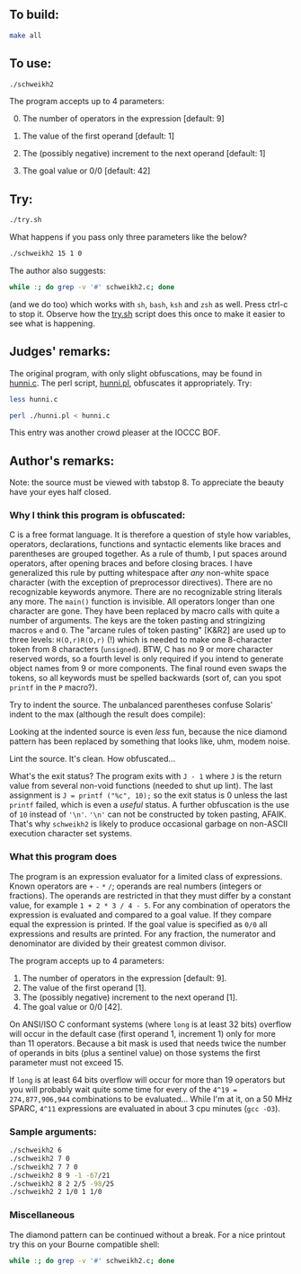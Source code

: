 ## To build:

```sh
make all
```


## To use:

```sh
./schweikh2
```

The program accepts up to 4 parameters:

0. The number of operators in the expression [default: 9]

1. The value of the first operand [default: 1]

2. The (possibly negative) increment to the next operand [default: 1]

3. The goal value or 0/0 [default: 42]


## Try:

```sh
./try.sh
```

What happens if you pass only three parameters like the below?

```sh
./schweikh2 15 1 0
```

The author also suggests:

```sh
while :; do grep -v '#' schweikh2.c; done
```

(and we do too) which works with `sh`, `bash`, `ksh` and `zsh` as well. Press
ctrl-c to stop it. Observe how the [try.sh](try.sh) script does this once to
make it easier to see what is happening.


## Judges' remarks:

The original program, with only slight obfuscations, may be found
in [hunni.c](hunni.c). The perl script, [hunni.pl](hunni.pl), obfuscates it
appropriately. Try:

```sh
less hunni.c

perl ./hunni.pl < hunni.c
```

This entry was another crowd pleaser at the IOCCC BOF.


## Author's remarks:

Note: the source must be viewed with tabstop 8. To appreciate the
beauty have your eyes half closed.


### Why I think this program is obfuscated:

C is a free format language. It is therefore a question of style how
variables, operators, declarations, functions and syntactic elements
like braces and parentheses are grouped together. As a rule of thumb,
I put spaces around operators, after opening braces and before closing
braces. I have generalized this rule by putting whitespace after *any*
non-white space character (with the exception of preprocessor directives).
There are no recognizable keywords anymore. There are no recognizable
string literals any more. The `main()` function is invisible. All operators
longer than one character are gone. They have been replaced by macro
calls with quite a number of arguments. The keys are the token pasting
and stringizing macros `e` and `O`. The "arcane rules of token pasting"
[K&R2] are used up to three levels: `H(O,r)R(O,r)` (!) which is needed to make
one 8-character token from 8 characters (`unsigned`). BTW, C has no 9 or
more character reserved words, so a fourth level is only required if
you intend to generate object names from 9 or more components. The final
round even swaps the tokens, so all keywords must be spelled backwards
(sort of, can you spot `printf` in the `P` macro?).

Try to indent the source. The unbalanced parentheses confuse Solaris'
indent to the max (although the result does compile):

Looking at the indented source is even *less* fun, because the nice
diamond pattern has been replaced by something that looks like, uhm,
modem noise.

Lint the source. It's clean. How obfuscated...

What's the exit status? The program exits with `J - 1` where `J` is the
return value from several non-void functions (needed to shut up
lint). The last assignment is `J = printf ("%c", 10);` so the exit
status is 0 unless the last `printf` failed, which is even a *useful*
status. A further obfuscation is the use of `10` instead of `'\n'`.
`'\n'` can not be constructed by token pasting, AFAIK. That's why `schweikh2`
is likely to produce occasional garbage on non-ASCII execution character
set systems.


### What this program does

The program is an expression evaluator for a limited class of expressions. Known
operators are `+` `-` `*` `/`; operands are real numbers (integers or
fractions). The operands are restricted in that they must differ by a constant
value, for example `1 + 2 * 3 / 4 - 5`. For any combination of operators the
expression is evaluated and compared to a goal value. If they compare equal the
expression is printed. If the goal value is specified as `0/0` all expressions
and results are printed. For any fraction, the numerator and denominator are
divided by their greatest common divisor.

The program accepts up to 4 parameters:

1. The number of operators in the expression [default: 9].
2. The value of the first operand [1].
3. The (possibly negative) increment to the next operand [1].
4. The goal value or 0/0 [42].

On ANSI/ISO C conformant systems (where `long` is at least 32 bits)
overflow will occur in the default case (first operand 1, increment 1)
only for more than 11 operators. Because a bit mask is used that needs
twice the number of operands in bits (plus a sentinel value) on those
systems the first parameter must not exceed 15.

If `long` is at least 64 bits overflow will occur for more than 19
operators but you will probably wait quite some time for every of the
`4^19 = 274,877,906,944` combinations to be evaluated... While I'm at it,
on a 50 MHz SPARC, `4^11` expressions are evaluated in about 3 cpu
minutes (`gcc -O3`).

### Sample arguments:

```sh
./schweikh2 6
./schweikh2 7 0
./schweikh2 7 7 0
./schweikh2 8 9 -1 -67/21
./schweikh2 8 2 2/5 -98/25
./schweikh2 2 1/0 1 1/0
```

### Miscellaneous

The diamond pattern can be continued without a break.
For a nice printout try this on your Bourne compatible shell:

```sh
while :; do grep -v '#' schweikh2.c; done
```


<!--

    Copyright © 1984-2024 by Landon Curt Noll. All Rights Reserved.

    You are free to share and adapt this file under the terms of this license:

	Creative Commons Attribution-ShareAlike 4.0 International (CC BY-SA 4.0)

    For more information, see:

	https://creativecommons.org/licenses/by-sa/4.0/

-->
